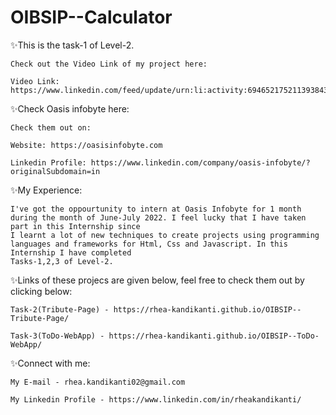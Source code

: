 # OIBSIP--Calculator


✨This is the task-1 of Level-2.

    Check out the Video Link of my project here:

    Video Link: https://www.linkedin.com/feed/update/urn:li:activity:6946521752113938432/


✨Check Oasis infobyte here:

    Check them out on:

    Website: https://oasisinfobyte.com

    Linkedin Profile: https://www.linkedin.com/company/oasis-infobyte/?originalSubdomain=in


✨My Experience:

    I've got the oppourtunity to intern at Oasis Infobyte for 1 month during the month of June-July 2022. I feel lucky that I have taken part in this Internship since 
    I learnt a lot of new techniques to create projects using programming languages and frameworks for Html, Css and Javascript. In this Internship I have completed   
    Tasks-1,2,3 of Level-2.
    
    
✨Links of these projecs are given below, feel free to check them out by clicking below:

    Task-2(Tribute-Page) - https://rhea-kandikanti.github.io/OIBSIP--Tribute-Page/

    Task-3(ToDo-WebApp) - https://rhea-kandikanti.github.io/OIBSIP--ToDo-WebApp/


✨Connect with me:

    My E-mail - rhea.kandikanti02@gmail.com 

    My Linkedin Profile - https://www.linkedin.com/in/rheakandikanti/
